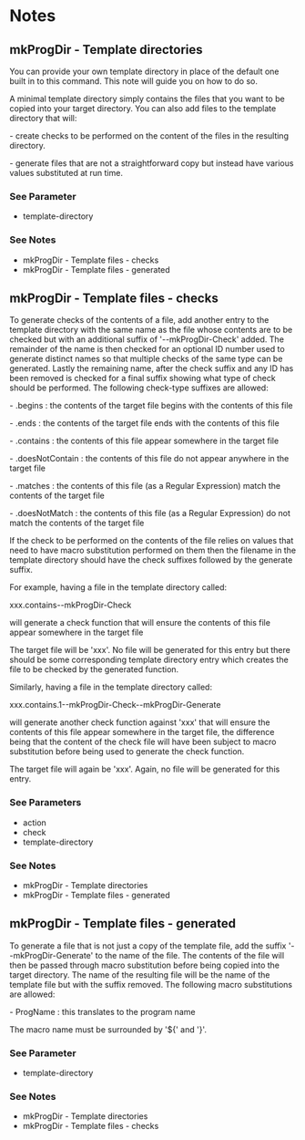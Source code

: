 <!-- Created by mkdoc DO NOT EDIT. -->

# Notes

## mkProgDir \- Template directories
You can provide your own template directory in place of the default one built in
to this command\. This note will guide you on how to do so\.



A minimal template directory simply contains the files that you want to be
copied into your target directory\. You can also add files to the template
directory that will:

\- create checks to be performed on the content of the files in the resulting
directory\.

\- generate files that are not a straightforward copy but instead have various
values substituted at run time\.
### See Parameter
* template\-directory

### See Notes
* mkProgDir \- Template files \- checks
* mkProgDir \- Template files \- generated



## mkProgDir \- Template files \- checks
To generate checks of the contents of a file, add another entry to the template
directory with the same name as the file whose contents are to be checked but
with an additional suffix of &apos;\-\-mkProgDir\-Check&apos; added\. The
remainder of the name is then checked for an optional ID number used to generate
distinct names so that multiple checks of the same type can be generated\.
Lastly the remaining name, after the check suffix and any ID has been removed is
checked for a final suffix showing what type of check should be performed\. The
following check\-type suffixes are allowed:

\- \.begins : the contents of the target file begins with the contents of this
file

\- \.ends : the contents of the target file ends with the contents of this file

\- \.contains : the contents of this file appear somewhere in the target file

\- \.doesNotContain : the contents of this file do not appear anywhere in the
target file

\- \.matches : the contents of this file \(as a Regular Expression\) match the
contents of the target file

\- \.doesNotMatch : the contents of this file \(as a Regular Expression\) do not
match the contents of the target file



If the check to be performed on the contents of the file relies on values that
need to have macro substitution performed on them then the filename in the
template directory should have the check suffixes followed by the generate
suffix\.



For example, having a file in the template directory called:

   xxx\.contains\-\-mkProgDir\-Check

will generate a check function that will ensure the contents of this file appear
somewhere in the target file

The target file will be &apos;xxx&apos;\. No file will be generated for this
entry but there should be some corresponding template directory entry which
creates the file to be checked by the generated function\.



Similarly, having a file in the template directory called:

   xxx\.contains\.1\-\-mkProgDir\-Check\-\-mkProgDir\-Generate

will generate another check function against &apos;xxx&apos; that will ensure
the contents of this file appear somewhere in the target file, the difference
being that the content of the check file will have been subject to macro
substitution before being used to generate the check function\.

The target file will again be &apos;xxx&apos;\. Again, no file will be generated
for this entry\.
### See Parameters
* action
* check
* template\-directory

### See Notes
* mkProgDir \- Template directories
* mkProgDir \- Template files \- generated



## mkProgDir \- Template files \- generated
To generate a file that is not just a copy of the template file, add the suffix
&apos;\-\-mkProgDir\-Generate&apos; to the name of the file\. The contents of
the file will then be passed through macro substitution before being copied into
the target directory\. The name of the resulting file will be the name of the
template file but with the suffix removed\. The following macro substitutions
are allowed:

\- ProgName : this translates to the program name



The macro name must be surrounded by &apos;$\{&apos; and &apos;\}&apos;\.
### See Parameter
* template\-directory

### See Notes
* mkProgDir \- Template directories
* mkProgDir \- Template files \- checks




